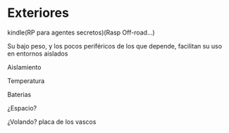 # Exteriores


kindle(RP para agentes secretos)(Rasp Off-road...)

Su bajo peso, y los pocos periféricos de los que depende, facilitan su uso en entornos aislados

Aislamiento

Temperatura

Baterias

¿Espacio?

¿Volando? placa de los vascos